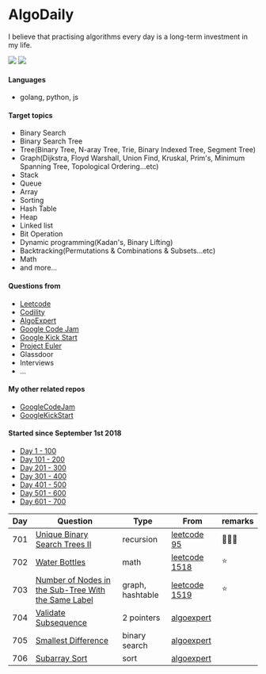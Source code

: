 # AlgoDaily

I believe that practising algorithms every day is a long-term investment in my life.

[![](https://lc.coding.gs/v1/ranking/calvinchankf.svg?logo=leetcode)](https://leetcode.com/calvinchankf/)
[![](https://lc.coding.gs/v1/solved/calvinchankf.svg?logo=leetcode)](https://leetcode.com/calvinchankf/)

#### Languages

-   golang, python, js

#### Target topics

-   Binary Search
-   Binary Search Tree
-   Tree(Binary Tree, N-aray Tree, Trie, Binary Indexed Tree, Segment Tree)
-   Graph(Dijkstra, Floyd Warshall, Union Find, Kruskal, Prim's, Minimum Spanning Tree, Topological Ordering...etc)
-   Stack
-   Queue
-   Array
-   Sorting
-   Hash Table
-   Heap
-   Linked list
-   Bit Operation
-   Dynamic programming(Kadan's, Binary Lifting)
-   Backtracking(Permutations & Combinations & Subsets...etc)
-   Math
-   and more...

#### Questions from

-   [Leetcode](https://leetcode.com)
-   [Codility](https://app.codility.com/programmers/lessons/)
-   [AlgoExpert](https://www.algoexpert.io)
-   [Google Code Jam](https://codingcompetitions.withgoogle.com/codejam)
-   [Google Kick Start](https://codingcompetitions.withgoogle.com/kickstart/)
-   [Project Euler](https://projecteuler.net)
-   Glassdoor
-   Interviews
-   ...

#### My other related repos

-   [GoogleCodeJam](https://github.com/calvinchankf/GoogleCodeJam)
-   [GoogleKickStart](https://github.com/calvinchankf/GoogleKickStart)

#### Started since September 1st 2018

-   [Day 1 - 100](./markdowns/day1-100.md)
-   [Day 101 - 200](./markdowns/day101-200.md)
-   [Day 201 - 300](./markdowns/day201-300.md)
-   [Day 301 - 400](./markdowns/day301-400.md)
-   [Day 401 - 500](./markdowns/day401-500.md)
-   [Day 501 - 600](./markdowns/day501-600.md)
-   [Day 601 - 700](./markdowns/day601-700.md)

| Day | Question                                                                                                                  | Type             | From                                                                                                | remarks |
| --- | ------------------------------------------------------------------------------------------------------------------------- | ---------------- | --------------------------------------------------------------------------------------------------- | ------- |
| 701 | [Unique Binary Search Trees II](/leetcode/95-unique-binary-search-trees-ii)                                               | recursion        | [leetcode 95](https://leetcode.com/problems/unique-binary-search-trees-ii/)                         | 📌📌📌  |
| 702 | [Water Bottles](/leetcode/1518-water-bottles)                                                                             | math             | [leetcode 1518](https://leetcode.com/problems/water-bottles/)                                       | ⭐️     |
| 703 | [Number of Nodes in the Sub-Tree With the Same Label](/leetcode/1519-number-of-nodes-in-the-sub-tree-with-the-same-label) | graph, hashtable | [leetcode 1519](https://leetcode.com/problems/number-of-nodes-in-the-sub-tree-with-the-same-label/) | ⭐️     |
| 704 | [Validate Subsequence](/algoexpert/easy/validate-subsequence/)                                                            | 2 pointers       | [algoexpert](https://www.algoexpert.io/questions/Validate%20Subsequence)                            |         |
| 705 | [Smallest Difference](/algoexpert/medium/smallest-difference//)                                                           | binary search    | [algoexpert](https://www.algoexpert.io/questions/Smallest%20Difference)                             |         |
| 706 | [Subarray Sort](/algoexpert/medium/smallest-difference//)                                                                 | sort             | [algoexpert](https://www.algoexpert.io/questions/Subarray%20Sort)                                   |         |
